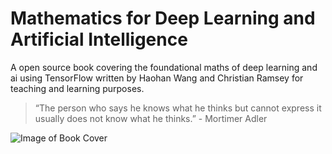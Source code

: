 # Mathematics for Deep Learning and Artificial Intelligence
A open source book covering the foundational maths of deep learning and ai using TensorFlow
written by Haohan Wang and Christian Ramsey for teaching and learning purposes. 

> “The person who says he knows what he thinks but cannot express it usually does not know what he thinks.” - Mortimer Adler

![Image of Book Cover](https://66.media.tumblr.com/74aa26e98a8a815a4d29472bc0049419/tumblr_inline_ph0verhZgD1sxa6gj_1280.png)
